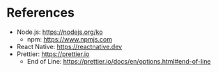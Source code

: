 # References

- Node.js: https://nodejs.org/ko
  - npm: https://www.npmjs.com
- React Native: https://reactnative.dev
- Prettier: https://prettier.io
  - End of Line: https://prettier.io/docs/en/options.html#end-of-line
